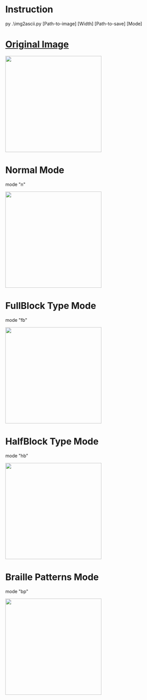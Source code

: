 # Instruction
py .\img2ascii.py [Path-to-image] [Width] [Path-to-save] [Mode]

# [Original Image](https://x.com/letsfinalanswer/status/1327190088564916226)
<img src="https://github.com/user-attachments/assets/5ae6c05d-2757-4794-ad1e-b84c09f1c8f0" width="300" height="300">


# Normal Mode
mode "n"

<img src="https://github.com/user-attachments/assets/c6f750db-bf2e-4416-ad57-3f494e8a8f5f" width="300" height="300">

# FullBlock Type Mode
mode "fb"

<img src="https://github.com/user-attachments/assets/66074a04-1c7f-41eb-b55b-9d93ae3cd8d7" width="300" height="300">

# HalfBlock Type Mode
mode "hb"

<img src="https://github.com/user-attachments/assets/d07b85c9-6dd8-4024-87fd-9eedc8b59be7" width="300" height="300">

# Braille Patterns Mode
mode "bp"

<img src="https://github.com/user-attachments/assets/860295c0-6a16-42ac-ab40-182e13edab63" width="300" height="300">


